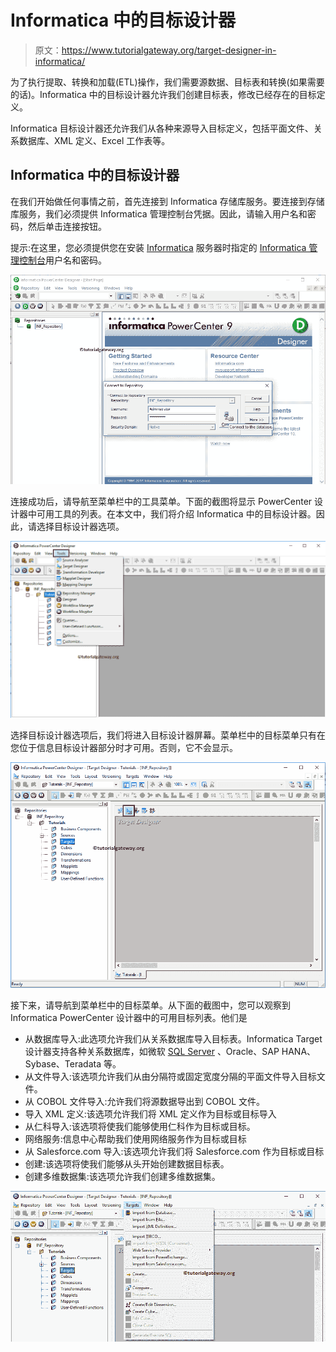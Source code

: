 # Informatica 中的目标设计器

> 原文：<https://www.tutorialgateway.org/target-designer-in-informatica/>

为了执行提取、转换和加载(ETL)操作，我们需要源数据、目标表和转换(如果需要的话)。Informatica 中的目标设计器允许我们创建目标表，修改已经存在的目标定义。

Informatica 目标设计器还允许我们从各种来源导入目标定义，包括平面文件、关系数据库、XML 定义、Excel 工作表等。

## Informatica 中的目标设计器

在我们开始做任何事情之前，首先连接到 Informatica 存储库服务。要连接到存储库服务，我们必须提供 Informatica 管理控制台凭据。因此，请输入用户名和密码，然后单击连接按钮。

提示:在这里，您必须提供您在安装 [Informatica](https://www.tutorialgateway.org/informatica/) 服务器时指定的 [Informatica 管理控制台](https://www.tutorialgateway.org/informatica-admin-console/)用户名和密码。

![Target Designer in Informatica 3](img/94f8d80d63361b2bfd960a0a92f0d45f.png)

连接成功后，请导航至菜单栏中的工具菜单。下面的截图将显示 PowerCenter 设计器中可用工具的列表。在本文中，我们将介绍 Informatica 中的目标设计器。因此，请选择目标设计器选项。

![Target Designer in Informatica 4](img/48e6f1525f3d098da4978b89481015b8.png)

选择目标设计器选项后，我们将进入目标设计器屏幕。菜单栏中的目标菜单只有在您位于信息目标设计器部分时才可用。否则，它不会显示。

![Target Designer in Informatica 1](img/42a81e6952f0df7d47fd39c4af4d2621.png)

接下来，请导航到菜单栏中的目标菜单。从下面的截图中，您可以观察到 Informatica PowerCenter 设计器中的可用目标列表。他们是

*   从数据库导入:此选项允许我们从关系数据库导入目标表。Informatica Target 设计器支持各种关系数据库，如微软 [SQL Server](https://www.tutorialgateway.org/sql/) 、Oracle、SAP HANA、Sybase、Teradata 等。
*   从文件导入:该选项允许我们从由分隔符或固定宽度分隔的平面文件导入目标文件。
*   从 COBOL 文件导入:允许我们将源数据导出到 COBOL 文件。
*   导入 XML 定义:该选项允许我们将 XML 定义作为目标或目标导入
*   从仁科导入:该选项将使我们能够使用仁科作为目标或目标。
*   网络服务:信息中心帮助我们使用网络服务作为目标或目标
*   从 Salesforce.com 导入:该选项允许我们将 Salesforce.com 作为目标或目标
*   创建:该选项将使我们能够从头开始创建数据目标表。
*   创建多维数据集:该选项允许我们创建多维数据集。

![Target Designer in Informatica 2](img/d195d28296060ccb6869ac829c3c4875.png)